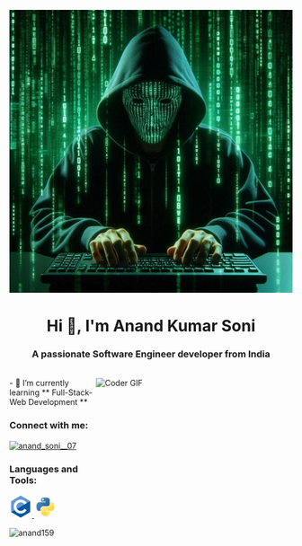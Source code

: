 ![logo](https://github.com/Anand159/Anand159/blob/main/3.jpg)
<h1 align="center">Hi 👋, I'm Anand Kumar Soni</h1>
<h3 align="center">A passionate Software Engineer developer from India</h3>
<br>
<img align="right" alt="Coder GIF" height=250 width=350 src="https://cdn.dribbble.com/users/730703/screenshots/6581243/avento.gif" />
- 🌱 I’m currently learning ** Full-Stack-Web Development **

<h3 align="left">Connect with me:</h3>
<p align="left">
<a href="https://instagram.com/anand_soni__07" target="blank"><img align="center" src="https://raw.githubusercontent.com/rahuldkjain/github-profile-readme-generator/master/src/images/icons/Social/instagram.svg" alt="anand_soni__07" height="30" width="40" /></a>
</p>

<h3 align="left">Languages and Tools:</h3>
<p align="left"> <a href="https://www.cprogramming.com/" target="_blank" rel="noreferrer"> <img src="https://raw.githubusercontent.com/devicons/devicon/master/icons/c/c-original.svg" alt="c" width="40" height="40"/> </a> <a href="https://www.python.org" target="_blank" rel="noreferrer"> <img src="https://raw.githubusercontent.com/devicons/devicon/master/icons/python/python-original.svg" alt="python" width="40" height="40"/> </a> </p>

<p><img align="center" src="https://github-readme-stats.vercel.app/api/top-langs?username=anand159&show_icons=true&locale=en&layout=compact" alt="anand159" /></p>
